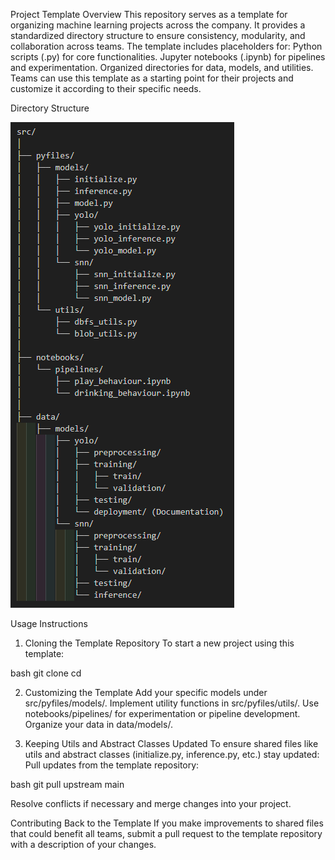 Project Template
Overview
This repository serves as a template for organizing machine learning projects across the company. It provides a standardized directory structure to ensure consistency, modularity, and collaboration across teams.
The template includes placeholders for:
Python scripts (.py) for core functionalities.
Jupyter notebooks (.ipynb) for pipelines and experimentation.
Organized directories for data, models, and utilities.
Teams can use this template as a starting point for their projects and customize it according to their specific needs.

Directory Structure

![Dir tree](misc/readme_data/dir_tree.png?raw=true "Dir tree")

Usage Instructions
1. Cloning the Template Repository
To start a new project using this template:

bash
git clone <template-repo-url> <new-project-name>
cd <new-project-name>

2. Customizing the Template
Add your specific models under src/pyfiles/models/.
Implement utility functions in src/pyfiles/utils/.
Use notebooks/pipelines/ for experimentation or pipeline development.
Organize your data in data/models/.

3. Keeping Utils and Abstract Classes Updated
To ensure shared files like utils and abstract classes (initialize.py, inference.py, etc.) stay updated:
Pull updates from the template repository:

bash
git pull upstream main

Resolve conflicts if necessary and merge changes into your project.

Contributing Back to the Template
If you make improvements to shared files that could benefit all teams, submit a pull request to the template repository with a description of your changes.